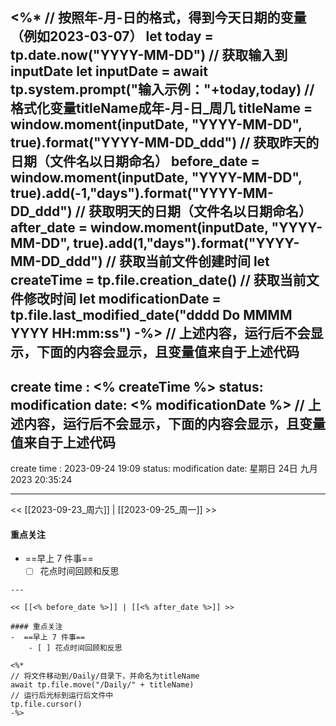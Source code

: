 <%*
// 按照年-月-日的格式，得到今天日期的变量（例如2023-03-07）
let today = tp.date.now("YYYY-MM-DD")
// 获取输入到inputDate
let inputDate = await tp.system.prompt("输入示例："+today,today)
// 格式化变量titleName成年-月-日_周几
titleName = window.moment(inputDate, "YYYY-MM-DD", true).format("YYYY-MM-DD_ddd")
// 获取昨天的日期（文件名以日期命名）
before_date = window.moment(inputDate, "YYYY-MM-DD", true).add(-1,"days").format("YYYY-MM-DD_ddd")
// 获取明天的日期（文件名以日期命名）
after_date = window.moment(inputDate, "YYYY-MM-DD", true).add(1,"days").format("YYYY-MM-DD_ddd")
// 获取当前文件创建时间
let createTime = tp.file.creation_date()
// 获取当前文件修改时间
let modificationDate = tp.file.last_modified_date("dddd Do MMMM YYYY HH:mm:ss")
-%>
// 上述内容，运行后不会显示，下面的内容会显示，且变量值来自于上述代码
---
create time : <% createTime %>
status: 
modification date: <% modificationDate %>
// 上述内容，运行后不会显示，下面的内容会显示，且变量值来自于上述代码
---
create time : 2023-09-24 19:09
status: 
modification date: 星期日 24日 九月 2023 20:35:24

---

<< [[2023-09-23_周六]] | [[2023-09-25_周一]] >>

#### 重点关注
-  ==早上 7 件事==
    - [ ] 花点时间回顾和反思

```
---

<< [[<% before_date %>]] | [[<% after_date %>]] >>

#### 重点关注
-  ==早上 7 件事==
    - [ ] 花点时间回顾和反思

<%*
// 将文件移动到/Daily/目录下，并命名为titleName
await tp.file.move("/Daily/" + titleName)
// 运行后光标到运行后文件中
tp.file.cursor()
-%>
```